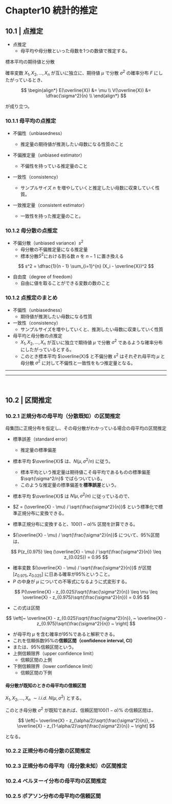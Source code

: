 # Chapter10 統計的推定

## 10.1 | 点推定

- 点推定
  - 母平均や母分散といった母数を1つの数値で推定する。

標本平均の期待値と分散

確率変数 $X_1, X_2, ..., X_n$ が互いに独立に、期待値 $\mu$ で分散 $\sigma^2$ の確率分布 $F$ にしたがっているとき、

$$
\begin{align*}
E(\overline{X}) &= \mu \\
V(\overline{X}) &= \dfrac{\sigma^2}{n} \\
\end{align*}
$$

が成り立つ。

### 10.1.1 母平均の点推定

- 不偏性（unbiasedness）
  - 推定量の期待値が推測したい母数になる性質のこと
- 不偏推定量（unbiased estimator）
  - 不偏性を持っている推定量のこと

- 一致性（consistency）
  - サンプルサイズ $n$ を増やしていくと推定したい母数に収束していく性質。
- 一致推定量（consistent estimator）
  - 一致性を持った推定量のこと。

### 10.1.2 母分散の点推定

- 不偏分散（unbiased variance）$s^2$
  - 母分散の不偏推定量になる推定量
  - 標本分散$S^2$における割る数 $n$ を $n-1$ に置き換える

$$
s^2 = \dfrac{1}{n - 1} \sum_{i=1}^{n} (X_i - \overline{X})^2
$$

- 自由度（degree of freedom）
  - 自由に値を取ることができる変数の数のこと

### 10.1.2 点推定のまとめ

- 不偏性（unbiasedness）
  - 期待値が推測したい母数になる性質
- 一致性（consistency）
  - サンプルサイズを増やしていくと、推測したい母数に収束していく性質
- 母平均と母分散の点推定
  - $X_1, X_2, ..., X_n$ が互いに独立で期待値 $\mu$ で分散 $\sigma^2$ であるような確率分布にしたがっているとする。
  - このとき標本平均 $\overline{X}$ と不偏分散 $s^2$ はそれぞれ母平均 $\mu$ と母分散 $\sigma^2$ に対して不偏性と一致性をもつ推定量となる。

---
---

&nbsp;

## 10.2 | 区間推定

### 10.2.1 正規分布の母平均（分散既知）の区間推定

母集団に正規分布を仮定し、その母分散がわかっている場合の母平均の区間推定

- 標準誤差（standard error）
  - 推定量の標準偏差

- 標本平均 $\overline{X}$ は、$N(\mu, \sigma^2/n)$ に従う。
  - 標本平均という推定量は期待値こそ母平均であるものの標準偏差 $\sqrt{\sigma^2/n}$ でばらついている。
  - このような推定量の標準偏差を**標準誤差**という。

- 標本平均 $\overline{X}$ は $N(\mu, \sigma^2/n)$ に従っているので、
- $Z = (\overline{X} - \mu) / \sqrt{\frac{\sigma^2}{n}}$ という標準化で標準正規分布に変換できる。
- 標準正規分布に変換すると、$100(1-\alpha)\%$ 区間を計算できる。
- $(\overline{X} - \mu) / \sqrt{\frac{\sigma^2}{n}}$ について、95%区間は、

$$
P(z_{0.975} \leq
(\overline{X} - \mu) / \sqrt{\frac{\sigma^2}{n}}
\leq z_{0.025}) = 0.95
$$

- 確率変数 $(\overline{X} - \mu) / \sqrt{\frac{\sigma^2}{n}}$ が区間 $[z_{0.975}, z_{0.025}]$ に日ある確率が95%ということ。
- $P$ の中身が $\mu$ についての不等式になるように式変形する。

$$
P(\overline{X} - z_{0.025}\sqrt{\frac{\sigma^2}{n}} \leq
\mu \leq
\overline{X} - z_{0.975}\sqrt{\frac{\sigma^2}{n}}) = 0.95
$$

- この式は区間

$$
\left[~
\overline{X} - z_{0.025}\sqrt{\frac{\sigma^2}{n}}, ~
\overline{X} - z_{0.975}\sqrt{\frac{\sigma^2}{n}}
~ \right]
$$

- が母平均 $\mu$ を含む確率が95%であると解釈できる。
- これを信頼係数95%の**信頼区間（confidence interval, CI）**
- または、95%信頼区間という。
- 上側信頼限界（upper confidence limit）
  - 信頼区間の上側
- 下側信頼限界（lower confidence limit）
  - 信頼区間の下側

#### 母分散が既知のときの母平均の信頼区間

$X_1, X_2, ..., X_n ~ \sim i.i.d. ~ N(\mu, \sigma^2)$ とする。

このとき母分散 $\sigma^2$ が既知であれば、信頼区間$100(1-\alpha)\%$ の信頼区間は、

$$
\left[~
\overline{X} - z_{\alpha/2}\sqrt{\frac{\sigma^2}{n}}, ~
\overline{X} - z_{1-\alpha/2}\sqrt{\frac{\sigma^2}{n}}
~ \right]
$$

となる。

### 10.2.2 正規分布の母分散の区間推定

### 10.2.3 正規分布の母平均（母分散未知）の区間推定

### 10.2.4 ベルヌーイ分布の母平均の区間推定

### 10.2.5 ポアソン分布の母平均の信頼区間
